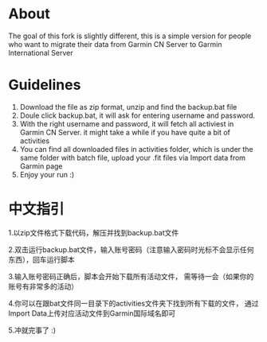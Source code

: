 # About
The goal of this fork is slightly different, this is a simple version for people who want to migrate their data from Garmin CN Server to Garmin International Server

# Guidelines
1. Download the file as zip format, unzip and find the backup.bat file
2. Doule click backup.bat, it will ask for entering username and password.
3. With the right username and password, it will fetch all activiest in Garmin CN Server. it might take a while if you have quite a bit of activities
4. You can find all downloaded files in activities folder, which is under the same folder with batch file, upload your .fit files via Import data from Garmin page
5. Enjoy your run :)

# 中文指引
1.以zip文件格式下载代码，解压并找到backup.bat文件

2.双击运行backup.bat文件，输入账号密码（注意输入密码时光标不会显示任何东西），回车运行脚本

3.输入账号密码正确后，脚本会开始下载所有活动文件， 需等待一会（如果你的账号有非常多的活动）

4.你可以在跟bat文件同一目录下的activities文件夹下找到所有下载的文件， 通过Import Data上传对应活动文件到Garmin国际域名即可

5.冲就完事了 :)
